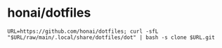 # honai/dotfiles

```
URL=https://github.com/honai/dotfiles; curl -sfL "$URL/raw/main/.local/share/dotfiles/dot" | bash -s clone $URL.git
```
